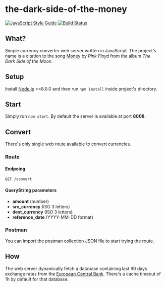 # the-dark-side-of-the-money

[![JavaScript Style Guide](https://img.shields.io/badge/code_style-standard-brightgreen.svg)](https://standardjs.com) [![Build Status](https://travis-ci.com/greguz/the-dark-side-of-the-money.svg?branch=master)](https://travis-ci.com/greguz/the-dark-side-of-the-money)

## What?

Simple currency converter web server written in JavaScript. The project's name is a citation to the song [Money](https://genius.com/Pink-floyd-money-lyrics) by *Pink Floyd* from the album *The Dark Side of the Moon*.

## Setup

Install [Node.js](https://nodejs.org/en/download/) >=8.0.0 and then run `npm install` inside project's directory.

## Start

Simply run `npm start`. By default the server is available at port **8008**.

## Convert

There's only single web route available to convert currencies.

### Route

#### Endpoing

```
GET /convert
```

#### QueryString parameters
- **amount** (number)
- **src_currency** (ISO 3 letters)
- **dest_currency** (ISO 3 letters)
- **reference_date** (YYYY-MM-DD format)

### Postman

You can import the postman collection JSON file to start trying the route.

## How

The web server dynamically fetch a database containing last 90 days exchange rates from the [European Central Bank](https://www.ecb.europa.eu/stats/eurofxref/eurofxref-hist-90d.xml). There's a cache timeout of 1h by default for that database.
